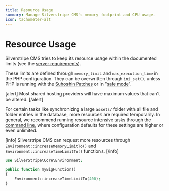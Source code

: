```yaml
---
title: Resource Usage
summary: Manage Silverstripe CMS's memory footprint and CPU usage.
icon: tachometer-alt
---
```


# Resource Usage

Silverstripe CMS tries to keep its resource usage within the documented limits 
(see the [server requirements](../../getting_started/server_requirements)).

These limits are defined through `memory_limit` and `max_execution_time` in the PHP configuration. They can be 
overwritten through `ini_set()`, unless PHP is running with the [Suhoshin Patches](http://www.hardened-php.net/)
or in "[safe mode](http://php.net/manual/en/features.safe-mode.php)".

[alert]
Most shared hosting providers will have maximum values that can't be altered.
[/alert]

For certain tasks like synchronizing a large `assets/` folder with all file and folder entries in the database, more 
resources are required temporarily. In general, we recommend running resource intensive tasks through the 
[command line](../cli), where configuration defaults for these settings are higher or even unlimited.

[info]
Silverstripe CMS can request more resources through `Environment::increaseMemoryLimitTo()` and
`Environment::increaseTimeLimitTo()` functions.
[/info]

```php
use SilverStripe\Core\Environment;

public function myBigFunction() 
{
    Environment::increaseTimeLimitTo(400);
}
```
